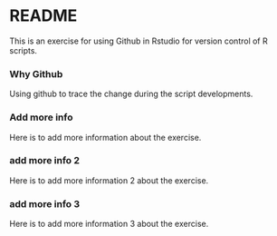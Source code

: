 # README 
This is an exercise for using Github in Rstudio for version control of R scripts.

### Why Github
Using github to trace the change during the script developments.

### Add more info
Here is to add more information about the exercise.

### add more info 2
Here is to add more information 2 about the exercise.

### add more info 3
Here is to add more information 3 about the exercise.